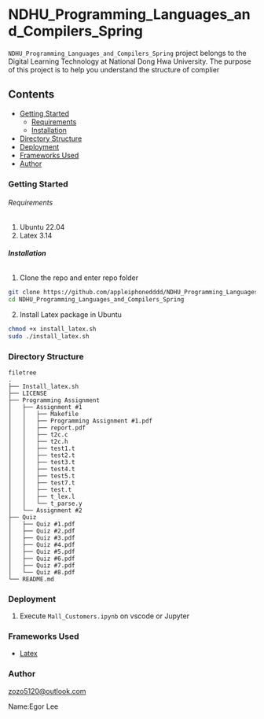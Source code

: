 # NDHU_Programming_Languages_and_Compilers_Spring

`NDHU_Programming_Languages_and_Compilers_Spring` project belongs to the Digital Learning Technology at National Dong Hwa University. The purpose of this project is to help you understand the structure of complier

## Contents

- [Getting Started](#Getting-Started)
  - [Requirements](#Requirements)
  - [Installation](#Installation)
- [Directory Structure](#Directory-Structure)
- [Deployment](#Deployment)
- [Frameworks Used](#Frameworks-Used)
- [Author](#Author)


### Getting Started

###### Requirements
1. Ubuntu 22.04
2. Latex 3.14

###### **Installation**

1. Clone the repo and enter repo folder

```sh
git clone https://github.com/appleiphonedddd/NDHU_Programming_Languages_and_Compilers_Spring.git
cd NDHU_Programming_Languages_and_Compilers_Spring
```

2. Install Latex package in Ubuntu

```sh
chmod +x install_latex.sh
sudo ./install_latex.sh
```

### Directory Structure

```
filetree 
.
├── Install_latex.sh
├── LICENSE
├── Programming Assignment
│   ├── Assignment #1
│   │   ├── Makefile
│   │   ├── Programming Assignment #1.pdf
│   │   ├── report.pdf
│   │   ├── t2c.c
│   │   ├── t2c.h
│   │   ├── test1.t
│   │   ├── test2.t
│   │   ├── test3.t
│   │   ├── test4.t
│   │   ├── test5.t
│   │   ├── test7.t
│   │   ├── test.t
│   │   ├── t_lex.l
│   │   └── t_parse.y
│   └── Assignment #2
├── Quiz
│   ├── Quiz #1.pdf
│   ├── Quiz #2.pdf
│   ├── Quiz #3.pdf
│   ├── Quiz #4.pdf
│   ├── Quiz #5.pdf
│   ├── Quiz #6.pdf
│   ├── Quiz #7.pdf
│   └── Quiz #8.pdf
└── README.md
```

### Deployment

1. Execute `Mall_Customers.ipynb` on vscode or Jupyter


### Frameworks Used

- [Latex](https://www.latex-project.org/)

### Author

zozo5120@outlook.com

Name:Egor Lee
